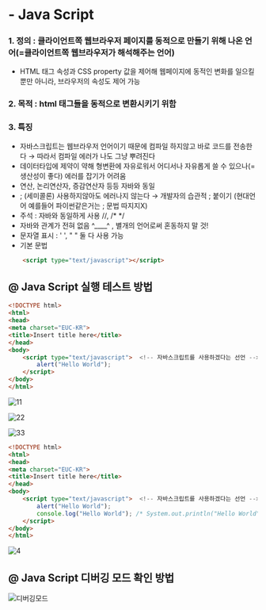 # - Java Script
### 1. 정의 : 클라이언트쪽 웹브라우저 페이지를 동적으로 만들기 위해 나온 언어(=클라이언트쪽 웹브라우저가 해석해주는 언어)
- HTML 태그 속성과 CSS property 값을 제어해 웹페이지에 동적인 변화를 일으킬 뿐만 아니라, 브라우저의 속성도 제어 가능
### 2. 목적 : html 태그들을 동적으로 변환시키기 위함
### 3. 특징
-  자바스크립트는 웹브라우저 언어이기 때문에 컴파일 하지않고 바로 코드를 전송한다 → 따라서 컴파일 에러가 나도 그냥 뿌려진다
- 데이터타입에 제약이 약해 형변환에 자유로워서 어디서나 자유롭게 쓸 수 있으나(=생산성이 좋다) 에러를 잡기가 어려움
- 연산, 논리연산자, 증감연산자 등등 자바와 동일 
- ; (세미콜론) 사용하지않아도 에러나지 않는다 → 개발자의 습관적 ; 붙이기 (현대언어 예를들어 파이썬같은거는 ; 문법 따지지X)
- 주석 : 자바와 동일하게 사용 //, /* */
- 자바와 관계가 전혀 없음 ^____^ , 별개의 언어로써 혼동하지 말 것! 
- 문자열 표시 : ' ', " " 둘 다 사용 가능
- 기본 문법
```html
	<script type="text/javascript"></script>
```

## @ Java Script 실행 테스트 방법 
```html
<!DOCTYPE html>
<html>
<head>
<meta charset="EUC-KR">
<title>Insert title here</title>
</head>
<body>
	<script type="text/javascript">  <!-- 자바스크립트를 사용하겠다는 선언 -->
		alert("Hello World"); 
	</script>
</body>
</html>
```
![11](https://user-images.githubusercontent.com/74290204/104862733-46477300-5977-11eb-80ea-452c05c4f3a1.PNG)

![22](https://user-images.githubusercontent.com/74290204/104862735-46e00980-5977-11eb-8100-478f2de31d0c.PNG)

![33](https://user-images.githubusercontent.com/74290204/104862736-4778a000-5977-11eb-8346-6514e530b2c6.PNG)

```html
<!DOCTYPE html>
<html>
<head>
<meta charset="EUC-KR">
<title>Insert title here</title>
</head>
<body>
	<script type="text/javascript">  <!-- 자바스크립트를 사용하겠다는 선언 -->
		alert("Hello World"); 
		console.log("Hello World"); /* System.out.println("Hello World"); */
	</script>
</body>
</html>
```

![4](https://user-images.githubusercontent.com/74290204/104863668-fd44ee00-5979-11eb-9707-3a13dabf5954.PNG)

## @ Java Script 디버깅 모드 확인 방법
![디버깅모드](https://user-images.githubusercontent.com/74290204/104863666-fb7b2a80-5979-11eb-9c88-dd0f854eb7f8.PNG)
